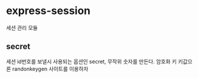 <!-- @format -->

# express-session

세션 관리 모듈

## secret

세션 id번호를 보낼시 사용되는 옵션인 secret, 무작위 숫자를 만든다. 암호화 키
키값으론 randonkeygen 사이트를 이용하자
